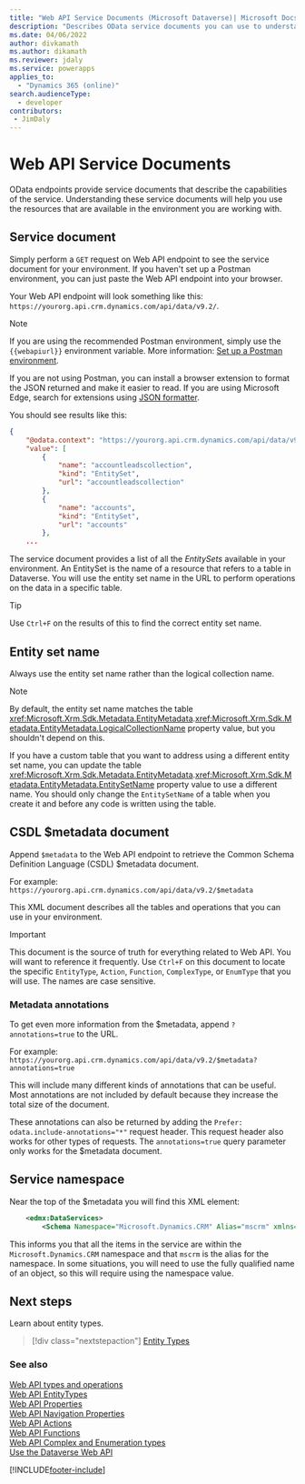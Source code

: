 ```yaml
---
title: "Web API Service Documents (Microsoft Dataverse)| Microsoft Docs"
description: "Describes OData service documents you can use to understand the Dataverse Web API capabilities available in your environment."
ms.date: 04/06/2022
author: divkamath
ms.author: dikamath
ms.reviewer: jdaly
ms.service: powerapps
applies_to: 
  - "Dynamics 365 (online)" 
search.audienceType: 
  - developer
contributors:
 - JimDaly
---
```

# Web API Service Documents

OData endpoints provide service documents that describe the capabilities of the service. Understanding these service documents will help you use the resources that are available in the environment you are working with.

## Service document

Simply perform a `GET` request on Web API endpoint to see the service document for your environment. If you haven't set up a Postman environment, you can just paste the Web API endpoint into your browser.

Your Web API endpoint will look something like this: `https://yourorg.api.crm.dynamics.com/api/data/v9.2/`.

> [!NOTE]
> If you are using the recommended Postman environment, simply use the `{{webapiurl}}` environment variable. More information: [Set up a Postman environment](setup-postman-environment.md).
>
> If you are not using Postman, you can install a browser extension to format the JSON returned and make it easier to read. If you are using Microsoft Edge, search for extensions using [JSON formatter](https://microsoftedge.microsoft.com/addons/search/JSON%20formatter).

You should see results like this:

```json
{
    "@odata.context": "https://yourorg.api.crm.dynamics.com/api/data/v9.2/$metadata",
    "value": [
        {
            "name": "accountleadscollection",
            "kind": "EntitySet",
            "url": "accountleadscollection"
        },
        {
            "name": "accounts",
            "kind": "EntitySet",
            "url": "accounts"
        },
    ...
```

The service document provides a list of all the *EntitySets* available in your environment. An EntitySet is the name of a resource that refers to a table in Dataverse. You will use the entity set name in the URL to perform operations on the data in a specific table.

> [!TIP]
> Use `Ctrl+F` on the results of this to find the correct entity set name.

## Entity set name

Always use the entity set name rather than the logical collection name.

> [!NOTE]
> By default, the entity set name matches the table <xref:Microsoft.Xrm.Sdk.Metadata.EntityMetadata>.<xref:Microsoft.Xrm.Sdk.Metadata.EntityMetadata.LogicalCollectionName> property value, but you shouldn't depend on this.

If you have a custom table that you want to address using a different entity set name, you can update the table <xref:Microsoft.Xrm.Sdk.Metadata.EntityMetadata>.<xref:Microsoft.Xrm.Sdk.Metadata.EntityMetadata.EntitySetName> property value to use a different name. You should only change the `EntitySetName` of a table when you create it and before any code is written using the table.

<a name="bkmk_csdl"></a>

## CSDL $metadata document

Append `$metadata` to the Web API endpoint to retrieve the Common Schema Definition Language (CSDL) $metadata document.

For example: `https://yourorg.api.crm.dynamics.com/api/data/v9.2/$metadata`

This XML document describes all the tables and operations that you can use in your environment.

> [!IMPORTANT]
> This document is the source of truth for everything related to Web API. You will want to reference it frequently. Use `Ctrl+F` on this document to locate the specific `EntityType`, `Action`, `Function`, `ComplexType`, or `EnumType` that you will use. The names are case sensitive.

### Metadata annotations

To get even more information from the $metadata, append `?annotations=true` to the URL.

For example: `https://yourorg.api.crm.dynamics.com/api/data/v9.2/$metadata?annotations=true`

This will include many different kinds of annotations that can be useful. Most annotations are not included by default because they increase the total size of the document.

These annotations can also be returned by adding the `Prefer: odata.include-annotations="*"` request header. This request header also works for other types of requests. The `annotations=true` query parameter only works for the $metadata document.

## Service namespace

Near the top of the $metadata you will find this XML element:

```xml
    <edmx:DataServices>
        <Schema Namespace="Microsoft.Dynamics.CRM" Alias="mscrm" xmlns="http://docs.oasis-open.org/odata/ns/edm">
```

This informs you that all the items in the service are within the `Microsoft.Dynamics.CRM` namespace and that `mscrm` is the alias for the namespace. In some situations, you will need to use the fully qualified name of an object, so this will require using the namespace value.


## Next steps

Learn about entity types.

> [!div class="nextstepaction"]
> [Entity Types](web-api-entitytypes.md)<br/>

### See also  

[Web API types and operations](web-api-types-operations.md)<br />
[Web API EntityTypes](web-api-entitytypes.md)<br />
[Web API Properties](web-api-properties.md)<br />
[Web API Navigation Properties](web-api-navigation-properties.md)<br />
[Web API Actions](web-api-actions.md)<br />
[Web API Functions](web-api-functions.md)<br />
[Web API Complex and Enumeration types](web-api-complex-enum-types.md)<br />
[Use the Dataverse Web API](overview.md)<br />


[!INCLUDE[footer-include](../../../includes/footer-banner.md)]

